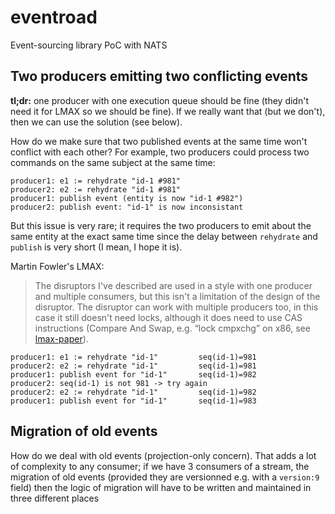 # eventroad

Event-sourcing library PoC with NATS

## Two producers emitting two conflicting events

**tl;dr:** one producer with one execution queue should be fine (they
didn't need it for LMAX so we should be fine). If we really want that (but
we don't), then we can use the solution (see below).

How do we make sure that two published events at the same time won't
conflict with each other? For example, two producers could process two
commands on the same subject at the same time:

```plain
producer1: e1 := rehydrate "id-1 #981"
producer2: e2 := rehydrate "id-1 #981"
producer1: publish event (entity is now "id-1 #982")
producer2: publish event: "id-1" is now inconsistant
```

But this issue is very rare; it requires the two producers to emit about
the same entity at the exact same time since the delay between `rehydrate`
and `publish` is very short (I mean, I hope it is).

Martin Fowler's LMAX:

> The disruptors I've described are used in a style with one producer and
> multiple consumers, but this isn't a limitation of the design of the
> disruptor. The disruptor can work with multiple producers too, in this
> case it still doesn't need locks, although it does need to use CAS
> instructions (Compare And Swap, e.g. “lock cmpxchg” on x86, see
> [lmax-paper][]).

```plain
producer1: e1 := rehydrate "id-1"         seq(id-1)=981
producer2: e2 := rehydrate "id-1"         seq(id-1)=981
producer1: publish event for "id-1"       seq(id-1)=982
producer2: seq(id-1) is not 981 -> try again
producer2: e2 := rehydrate "id-1"         seq(id-1)=982
producer1: publish event for "id-1"       seq(id-1)=983
```

[lmax-paper]: https://lmax-exchange.github.io/disruptor/files/Disruptor-1.0.pdf

## Migration of old events

How do we deal with old events (projection-only concern). That adds a lot
of complexity to any consumer; if we have 3 consumers of a stream, the
migration of old events (provided they are versionned e.g. with a
`version:9` field) then the logic of migration will have to be written
and maintained in three different places
